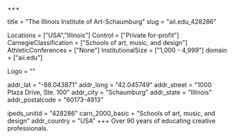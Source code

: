 
+++

title = "The Illinois Institute of Art-Schaumburg"
slug = "aii.edu_428286"

Locations = ["USA","Illinois"]
Control = ["Private for-profit"]
CarnegieClassification = ["Schools of art, music, and design"]
AthleticConferences = ["None"]
InstitutionalSize = ["1,000 - 4,999"]
domain = ["aii.edu"]

Logo = ""

addr_lat = "-88.043871"
addr_long = "42.045749"
addr_street = "1000 Plaza Drive, Ste. 100"
addr_city = "Schaumburg"
addr_state = "Illinois"
addr_postalcode = "60173-4913"

ipeds_unitid = "428286"
carn_2000_basic = "Schools of art, music, and design"
addr_country = "USA"
+++
    Over 90 years of educating creative professionals. 
